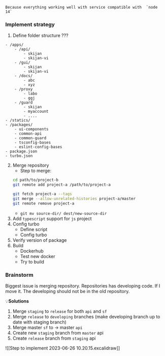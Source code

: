 	Because everything working well with service compatible with  `node 14`

### Implement strategy

1. Define folder structure ???
```dirtree
- /apps/
	- /api/
		- skijan
		- skijan-vi
	- /gui/
		- skijan
		- skijan-vi
	- /docs/
		- abc
		- xyz
	- /proxy
		- labo
		- ggj
	- /guard
		- skijan
		- myaccount
		- ....
- /statics/
- /packages/
	- ui-components
	- common-api
	- common-guard
	- tsconfig-bases
	- eslint-config-bases
- package.json
- turbo.json
```
2. Merge repository
	- Step to merge:
	```zsh
	cd path/to/project-b
	git remote add project-a /path/to/project-a
	
	git fetch project-a --tags
	git merge --allow-unrelated-histories project-a/master
	git remote remove project-a
	```
	- `git mv source-dir/ dest/new-source-dir`
3. Add `typescript` support for `js` project
4. Config turbo
	- Define script
	- Config turbo
6. Verify version of package
7. Build
	- Dockerhub
	- Test new docker
	- Try to build


### Brainstorm

Biggest issue is merging repository.
Repositories has developing code. 
If I move it. The developing should not be in the old repository.

💡**Solutions**
1. Merge `staging` to `release` for both `api` and `sf`
2. Merge `release` to `developing` branches (make developing branch up to date with staging branch)
3. Merge master `sf` to -> master `api`
4. Create new `staging` branch from `master` api
5. Create `release` branch from  `staging` api

![[Step to implement 2023-06-26 10.20.15.excalidraw]]












